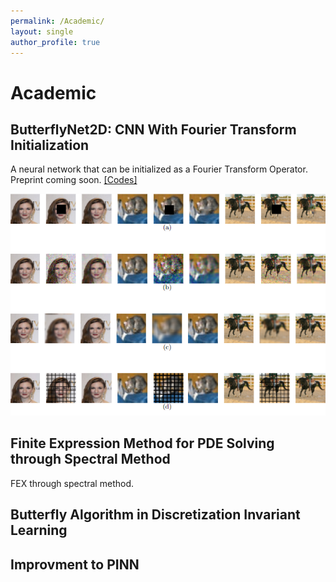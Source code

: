 ```yaml
---
permalink: /Academic/
layout: single
author_profile: true
---
```

# Academic

## ButterflyNet2D: CNN With Fourier Transform Initialization
A neural network that can be initialized as a Fourier Transform Operator. Preprint coming soon.
<a href="https://github.com/Genz17/ButterFlyNet2D">[Codes]</a>

![](../assets/images/example.png)


## Finite Expression Method for PDE Solving through Spectral Method
FEX through spectral method.

## Butterfly Algorithm in Discretization Invariant Learning

## Improvment to PINN